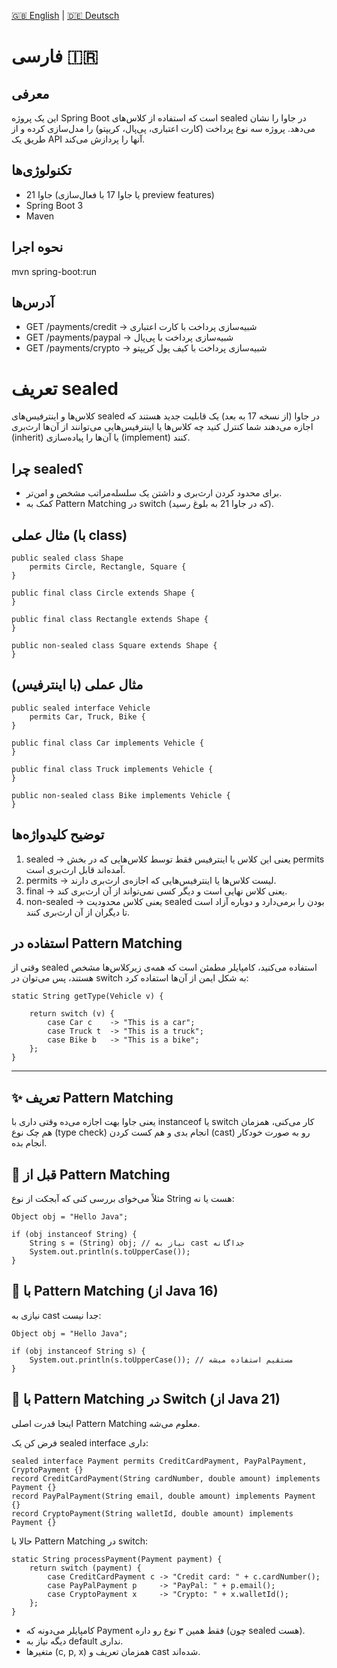 [🇬🇧 English](./README.md) | [🇩🇪 Deutsch](./README.de.md)

# فارسی 🇮🇷
## معرفی
این یک پروژه Spring Boot است که استفاده از کلاس‌های sealed در جاوا را نشان می‌دهد.
پروژه سه نوع پرداخت (کارت اعتباری، پی‌پال، کریپتو) را مدل‌سازی کرده و از طریق یک API آنها را پردازش می‌کند.

## تکنولوژی‌ها
- جاوا 21 (یا جاوا 17 با فعال‌سازی preview features)
- Spring Boot 3
- Maven

## نحوه اجرا
mvn spring-boot:run

## آدرس‌ها

- GET /payments/credit → شبیه‌سازی پرداخت با کارت اعتباری
- GET /payments/paypal → شبیه‌سازی پرداخت با پی‌پال
- GET /payments/crypto → شبیه‌سازی پرداخت با کیف پول کریپتو

# تعریف sealed
کلاس‌ها و اینترفیس‌های sealed در جاوا (از نسخه 17 به بعد) یک قابلیت جدید هستند که اجازه می‌دهند شما کنترل کنید چه کلاس‌ها یا اینترفیس‌هایی می‌توانند از آن‌ها ارث‌بری (inherit) یا آن‌ها را پیاده‌سازی (implement) کنند.

## چرا sealed؟
- برای محدود کردن ارث‌بری و داشتن یک سلسله‌مراتب مشخص و امن‌تر.
- کمک به Pattern Matching در switch (که در جاوا 21 به بلوغ رسید).

## مثال عملی (با class)
    public sealed class Shape
        permits Circle, Rectangle, Square {
    }

    public final class Circle extends Shape {
    }

    public final class Rectangle extends Shape {
    }

    public non-sealed class Square extends Shape {
    }



## مثال عملی (با اینترفیس)
    public sealed interface Vehicle
        permits Car, Truck, Bike {
    }

    public final class Car implements Vehicle {
    }

    public final class Truck implements Vehicle {
    }

    public non-sealed class Bike implements Vehicle {
    }


## توضیح کلیدواژه‌ها
1. sealed → یعنی این کلاس یا اینترفیس فقط توسط کلاس‌هایی که در بخش permits آمده‌اند قابل ارث‌بری است.
2. permits → لیست کلاس‌ها یا اینترفیس‌هایی که اجازه‌ی ارث‌بری دارند.
3. final → یعنی کلاس نهایی است و دیگر کسی نمی‌تواند از آن ارث‌بری کند.
4. non-sealed → یعنی کلاس محدودیت sealed بودن را برمی‌دارد و دوباره آزاد است تا دیگران از آن ارث‌بری کنند.


## استفاده در Pattern Matching
وقتی از sealed استفاده می‌کنید، کامپایلر مطمئن است که همه‌ی زیرکلاس‌ها مشخص هستند، پس می‌توان در switch به شکل ایمن از آن‌ها استفاده کرد:


    static String getType(Vehicle v) {

        return switch (v) {
            case Car c    -> "This is a car";
            case Truck t  -> "This is a truck";
            case Bike b   -> "This is a bike";
        };
    }

---

## ✨ تعریف Pattern Matching 
یعنی جاوا بهت اجازه می‌ده وقتی داری با instanceof یا switch کار می‌کنی، همزمان هم چک نوع (type check) انجام بدی و هم کست کردن (cast) رو به صورت خودکار انجام بده.

## 🔹 قبل از Pattern Matching
مثلاً می‌خوای بررسی کنی که آبجکت از نوع String هست یا نه:

    Object obj = "Hello Java";

    if (obj instanceof String) {
        String s = (String) obj; // نیاز به cast جداگانه
        System.out.println(s.toUpperCase());
    }

## 🔹 با Pattern Matching (از Java 16)
نیازی به cast جدا نیست:

    Object obj = "Hello Java";

    if (obj instanceof String s) {
        System.out.println(s.toUpperCase()); // مستقیم استفاده میشه
    }

## 🔹 با Pattern Matching در Switch (از Java 21)
اینجا قدرت اصلی Pattern Matching معلوم می‌شه.

فرض کن یک sealed interface داری:

    sealed interface Payment permits CreditCardPayment, PayPalPayment, CryptoPayment {}
    record CreditCardPayment(String cardNumber, double amount) implements Payment {}
    record PayPalPayment(String email, double amount) implements Payment {}
    record CryptoPayment(String walletId, double amount) implements Payment {}

حالا با Pattern Matching در switch:

    static String processPayment(Payment payment) {
        return switch (payment) {
            case CreditCardPayment c -> "Credit card: " + c.cardNumber();
            case PayPalPayment p     -> "PayPal: " + p.email();
            case CryptoPayment x     -> "Crypto: " + x.walletId();
        };
    }

- کامپایلر می‌دونه که Payment فقط همین ۳ نوع رو داره (چون sealed هست).
- دیگه نیاز به default نداری.
- متغیرها (c, p, x) همزمان تعریف و cast شده‌اند.
